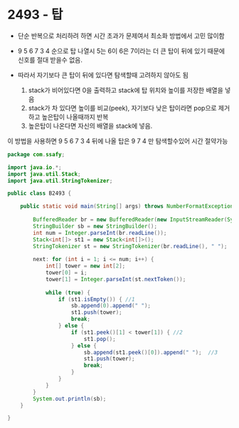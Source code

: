 # 2493 - 탑



- 단순 반복으로 처리하려 하면 시간 초과가 문제여서 최소화 방법에서 고민 많이함

- 9 5 6 7 3 4  순으로 탑 나열시 5는 6이 6은 7이라는 더 큰 탑이 뒤에 있기 때문에 신호를 절대 받을수 없음.

- 따라서 자기보다 큰 탑이 뒤에 있다면 탐색할때 고려하지 않아도 됨

  

  1. stack가 비어있다면 0을 출력하고 stack에 탑 위치와 높이를 저장한 배열을 넣음
  2. stack가 차 있다면 높이를 비교(peek), 자기보다 낮은 탑이라면 pop으로 제거하고 높은탑이 나올때까지 반복
  3. 높은탑이 나온다면 자신의 배열을 stack에 넣음.

이 방법을 사용하면 9 5 6 7 3 4 뒤에 나올 탑은 9 7 4 만 탐색할수있어 시간 절약가능

```java
package com.ssafy;

import java.io.*;
import java.util.Stack;
import java.util.StringTokenizer;

public class B2493 {

	public static void main(String[] args) throws NumberFormatException, IOException {
	
		BufferedReader br = new BufferedReader(new InputStreamReader(System.in));
		StringBuilder sb = new StringBuilder();
		int num = Integer.parseInt(br.readLine());
		Stack<int[]> st1 = new Stack<int[]>();
		StringTokenizer st = new StringTokenizer(br.readLine(), " ");
	
		next: for (int i = 1; i <= num; i++) {
			int[] tower = new int[2];
			tower[0] = i;
			tower[1] = Integer.parseInt(st.nextToken());
	
			while (true) {
				if (st1.isEmpty()) { //1
					sb.append(0).append(" ");
					st1.push(tower);
					break;
				} else {
					if (st1.peek()[1] < tower[1]) { //2
						st1.pop();
					} else {
						sb.append(st1.peek()[0]).append(" ");  //3
						st1.push(tower);
						break;
					}
				}
			}
		}
		System.out.println(sb);
	}

}
```

